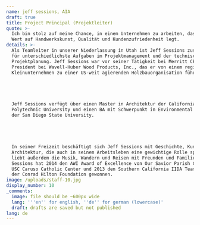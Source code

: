 ```yaml
---
name: jeff sessions, AIA
draft: true
title: Project Principal (Projektleiter)
quote: >-
  Ich bin stolz auf meine Chance, in einem Unternehmen zu arbeiten, das höchsten
  Wert auf Handwerkskunst, Qualität und Kundenzufriedenheit legt.
details: >-
  Als Teamleiter in unserer Niederlassung in Utah ist Jeff Sessions zuständig
  für unterschiedlichste Aufgaben im Projektmanagement und der technischen
  Projektplanung. Jeff Sessions war vor seiner Tätigkeit bei Merritt CEO & Vice
  President bei Wavell-Huber Wood Products, Inc., das er von einem regionalen
  Kleinunternehmen zu einer US-weit agierenden Holzbauorganisation führte.





  Jeff Sessions verfügt über einen Master in Architektur der California
  Polytechnic University und einen BA mit Schwerpunkt in Environmental Design
  der San Diego State University.





  In seiner Freizeit beschäftigt sich Jeff Sessions mit Geschichte, Kunst und
  Architektur, die auch in seinem Arbeitsleben eine gewichtige Rolle spielen. Er
  liebt außerdem die Musik, Wandern und Reisen mit Freunden und Familie. Jeff
  Sessions hat 2014 den AWI Award of Excellence von Our Savior Parish Church und
  USC Caruso Catholic Center und 2013 den Southern California IIDA Team Award
  der Conrad Hilton Foundation gewonnen.
image: /uploads/staff-10.jpg
display_number: 10
_comments:
  image: file should be ~600px wide
  lang: '''en'' for english, ''de'' for german (lowercase)'
  draft: drafts are saved but not published
lang: de
---
```

